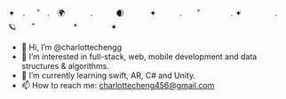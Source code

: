 ✦　. 　 ˚　.　:earth_africa:　 　　.　　　:waxing_crescent_moon:　　　 ✦　　　.　　˚　　　　. ✦ 　　　　. :ringed_planet:  　 ˚　　　　　*　　 　　✦　　
- 👋 Hi, I’m @charlottechengg
- 👀 I’m interested in full-stack, web, mobile development and data structures & algorithms.
- 🌱 I’m currently learning swift, AR, C# and Unity.
- 📫 How to reach me: charlottecheng456@gmail.com

<!---
charlottechengg/charlottechengg is a ✨ special ✨ repository because its `README.md` (this file) appears on your GitHub profile.
You can click the Preview link to take a look at your changes.
--->　
